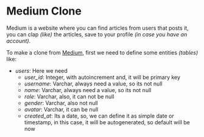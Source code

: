 # Medium Clone

Medium is a website where you can find articles from users that posts it, you can clap _(like)_ the articles, save to your profile _(in case you have an account)_.

To make a clone from [Medium](https://medium.com/), first we need to define some entities _(tables)_ like:

- _users_: Here we need
  - _user_id_: Integer, with autoincrement and, it will be primary key
  - _username_: Varchar, always need a value, so its not null
  - _name_: Varchar, always need a value, so its not null
  - _role_: Varchar, also, it can not be null
  - _gender_: Varchar, also not null
  - _avatar_: Varchar, it can be null
  - _created_at_: Its a date, so, we can define it as simple date or timestamp, in this case, it will be autogenerated, so default will be now
